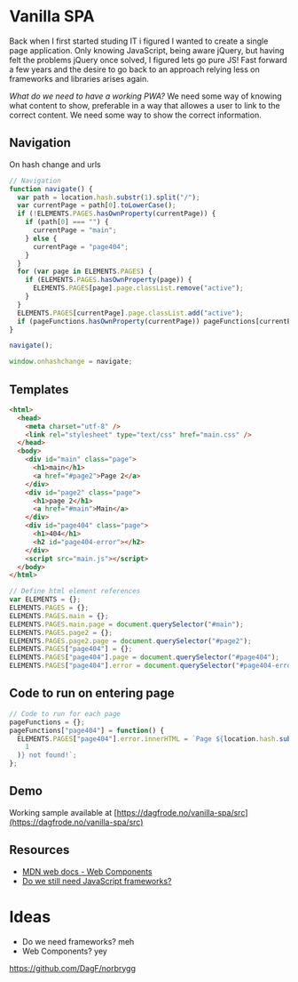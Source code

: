 # Vanilla SPA

Back when I first started studing IT i figured I wanted to create a single page application. Only knowing JavaScript, being aware jQuery, but having felt the problems jQuery once solved, I figured lets go pure JS! Fast forward a few years and the desire to go back to an approach relying less on frameworks and libraries arises again.

_What do we need to have a working PWA?_ We need some way of knowing what content to show, preferable in a way that allowes a user to link to the correct content. We need some way to show the correct information.

## Navigation

On hash change and urls

```js
// Navigation
function navigate() {
  var path = location.hash.substr(1).split("/");
  var currentPage = path[0].toLowerCase();
  if (!ELEMENTS.PAGES.hasOwnProperty(currentPage)) {
    if (path[0] === "") {
      currentPage = "main";
    } else {
      currentPage = "page404";
    }
  }
  for (var page in ELEMENTS.PAGES) {
    if (ELEMENTS.PAGES.hasOwnProperty(page)) {
      ELEMENTS.PAGES[page].page.classList.remove("active");
    }
  }
  ELEMENTS.PAGES[currentPage].page.classList.add("active");
  if (pageFunctions.hasOwnProperty(currentPage)) pageFunctions[currentPage]();
}

navigate();

window.onhashchange = navigate;
```

## Templates

```html
<html>
  <head>
    <meta charset="utf-8" />
    <link rel="stylesheet" type="text/css" href="main.css" />
  </head>
  <body>
    <div id="main" class="page">
      <h1>main</h1>
      <a href="#page2">Page 2</a>
    </div>
    <div id="page2" class="page">
      <h1>page 2</h1>
      <a href="#main">Main</a>
    </div>
    <div id="page404" class="page">
      <h1>404</h1>
      <h2 id="page404-error"></h2>
    </div>
    <script src="main.js"></script>
  </body>
</html>
```

```js
// Define html element references
var ELEMENTS = {};
ELEMENTS.PAGES = {};
ELEMENTS.PAGES.main = {};
ELEMENTS.PAGES.main.page = document.querySelector("#main");
ELEMENTS.PAGES.page2 = {};
ELEMENTS.PAGES.page2.page = document.querySelector("#page2");
ELEMENTS.PAGES["page404"] = {};
ELEMENTS.PAGES["page404"].page = document.querySelector("#page404");
ELEMENTS.PAGES["page404"].error = document.querySelector("#page404-error");
```

## Code to run on entering page

```js
// Code to run for each page
pageFunctions = {};
pageFunctions["page404"] = function() {
  ELEMENTS.PAGES["page404"].error.innerHTML = `Page ${location.hash.substr(
    1
  )} not found!`;
};
```

## Demo

Working sample available at [https://dagfrode.no/vanilla-spa/src](https://dagfrode.no/vanilla-spa/src)

## Resources

- [MDN web docs - Web Components](https://developer.mozilla.org/en-US/docs/Web/Web_Components)
- [Do we still need JavaScript frameworks?](https://www.freecodecamp.org/news/do-we-still-need-javascript-frameworks-42576735949b/)

# Ideas

- Do we need frameworks? meh
- Web Components? yey

https://github.com/DagF/norbrygg
